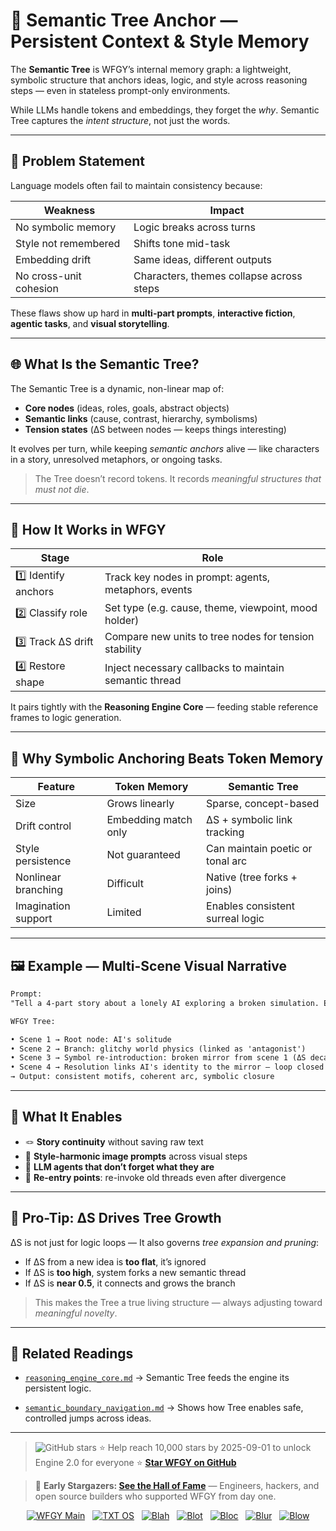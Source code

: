 # 🌲 Semantic Tree Anchor — Persistent Context & Style Memory

The **Semantic Tree** is WFGY’s internal memory graph: a lightweight, symbolic structure that anchors ideas, logic, and style across reasoning steps — even in stateless prompt-only environments.

While LLMs handle tokens and embeddings, they forget the *why*.
Semantic Tree captures the *intent structure*, not just the words.

---

## 📌 Problem Statement

Language models often fail to maintain consistency because:

| Weakness               | Impact                                   |
| ---------------------- | ---------------------------------------- |
| No symbolic memory     | Logic breaks across turns                |
| Style not remembered   | Shifts tone mid-task                     |
| Embedding drift        | Same ideas, different outputs            |
| No cross-unit cohesion | Characters, themes collapse across steps |

These flaws show up hard in **multi-part prompts**, **interactive fiction**, **agentic tasks**, and **visual storytelling**.

---

## 🌐 What Is the Semantic Tree?

The Semantic Tree is a dynamic, non-linear map of:

* **Core nodes** (ideas, roles, goals, abstract objects)
* **Semantic links** (cause, contrast, hierarchy, symbolisms)
* **Tension states** (ΔS between nodes — keeps things interesting)

It evolves per turn, while keeping *semantic anchors* alive — like characters in a story, unresolved metaphors, or ongoing tasks.

> The Tree doesn’t record tokens.
> It records *meaningful structures that must not die*.

---

## 🔧 How It Works in WFGY

| Stage                | Role                                                   |
| -------------------- | ------------------------------------------------------ |
| 1️⃣ Identify anchors | Track key nodes in prompt: agents, metaphors, events   |
| 2️⃣ Classify role    | Set type (e.g. cause, theme, viewpoint, mood holder)   |
| 3️⃣ Track ΔS drift   | Compare new units to tree nodes for tension stability  |
| 4️⃣ Restore shape    | Inject necessary callbacks to maintain semantic thread |

It pairs tightly with the **Reasoning Engine Core** — feeding stable reference frames to logic generation.

---

## 🧠 Why Symbolic Anchoring Beats Token Memory

| Feature             | Token Memory         | Semantic Tree                    |
| ------------------- | -------------------- | -------------------------------- |
| Size                | Grows linearly       | Sparse, concept-based            |
| Drift control       | Embedding match only | ΔS + symbolic link tracking      |
| Style persistence   | Not guaranteed       | Can maintain poetic or tonal arc |
| Nonlinear branching | Difficult            | Native (tree forks + joins)      |
| Imagination support | Limited              | Enables consistent surreal logic |

---

## 🖼 Example — Multi-Scene Visual Narrative

```txt
Prompt:
"Tell a 4-part story about a lonely AI exploring a broken simulation. Each scene should feel visually distinct but thematically linked."

WFGY Tree:

• Scene 1 → Root node: AI's solitude
• Scene 2 → Branch: glitchy world physics (linked as 'antagonist')
• Scene 3 → Symbol re-introduction: broken mirror from scene 1 (ΔS decay detected)
• Scene 4 → Resolution links AI's identity to the mirror — loop closed
→ Output: consistent motifs, coherent arc, symbolic closure
```

---

## 🧪 What It Enables

* 🪢 **Story continuity** without saving raw text
* 🎨 **Style-harmonic image prompts** across visual steps
* 🤖 **LLM agents that don’t forget what they are**
* 🔁 **Re-entry points**: re-invoke old threads even after divergence

---

## 🧭 Pro-Tip: ΔS Drives Tree Growth

ΔS is not just for logic loops —
It also governs *tree expansion and pruning*:

* If ΔS from a new idea is **too flat**, it’s ignored
* If ΔS is **too high**, system forks a new semantic thread
* If ΔS is **near 0.5**, it connects and grows the branch

> This makes the Tree a true living structure —
> always adjusting toward *meaningful novelty*.

---

## 📘 Related Readings

* [`reasoning_engine_core.md`](./reasoning_engine_core.md)
  → Semantic Tree feeds the engine its persistent logic.

* [`semantic_boundary_navigation.md`](./semantic_boundary_navigation.md)
  → Shows how Tree enables safe, controlled jumps across ideas.

---

> <img src="https://img.shields.io/github/stars/onestardao/WFGY?style=social" alt="GitHub stars"> ⭐ Help reach 10,000 stars by 2025-09-01 to unlock Engine 2.0 for everyone  ⭐ <strong><a href="https://github.com/onestardao/WFGY">Star WFGY on GitHub</a></strong>

> 👑 **Early Stargazers: [See the Hall of Fame](https://github.com/onestardao/WFGY/tree/main/stargazers)** —
> Engineers, hackers, and open source builders who supported WFGY from day one.

<div align="center">

[![WFGY Main](https://img.shields.io/badge/WFGY-Main-red?style=flat-square)](https://github.com/onestardao/WFGY)
 
[![TXT OS](https://img.shields.io/badge/TXT%20OS-Reasoning%20OS-orange?style=flat-square)](https://github.com/onestardao/WFGY/tree/main/OS)
 
[![Blah](https://img.shields.io/badge/Blah-Semantic%20Embed-yellow?style=flat-square)](https://github.com/onestardao/WFGY/tree/main/OS/BlahBlahBlah)
 
[![Blot](https://img.shields.io/badge/Blot-Persona%20Core-green?style=flat-square)](https://github.com/onestardao/WFGY/tree/main/OS/BlotBlotBlot)
 
[![Bloc](https://img.shields.io/badge/Bloc-Reasoning%20Compiler-blue?style=flat-square)](https://github.com/onestardao/WFGY/tree/main/OS/BlocBlocBloc)
 
[![Blur](https://img.shields.io/badge/Blur-Text2Image%20Engine-navy?style=flat-square)](https://github.com/onestardao/WFGY/tree/main/OS/BlurBlurBlur)
 
[![Blow](https://img.shields.io/badge/Blow-Game%20Logic-purple?style=flat-square)](https://github.com/onestardao/WFGY/tree/main/OS/BlowBlowBlow)

</div>
